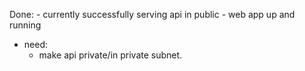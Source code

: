 Done: 
    - currently successfully serving api in public
    - web app up and running
- need:
    - make api private/in private subnet.